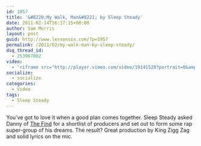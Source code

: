 ```yaml
---
id: 1957
title: '&#8220;My Walk, Man&#8221; by Sleep Steady'
date: 2011-02-14T16:17:15+00:00
author: Sam Morris
layout: post
guid: http://www.lessonsix.com/?p=1957
permalink: /2011/02/my-walk-man-by-sleep-steady/
dsq_thread_id:
  - 253967002
video:
  - '<iframe src="http://player.vimeo.com/video/19141528?portrait=0&amp;color=009aff" width="540" height="304" frameborder="0"></iframe>'
socialize:
  - socialize
categories:
  - Video
tags:
  - Sleep Steady
---
```

You&#8217;ve got to love it when a good plan comes together. Sleep Steady asked Danny of [The Find](thefindmag.com) for a shortlist of producers and set out to form some rap super-group of his dreams. The result? Great production by King Zigg Zag and solid lyrics on the mic.